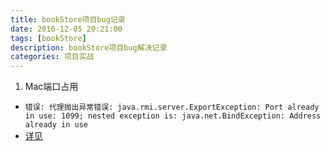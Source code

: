 ```yaml
---
title: bookStore项目bug记录
date: 2016-12-05 20:21:00
tags: [bookStore]
description: bookStore项目bug解决记录
categories: 项目实战
---
```

1. Mac端口占用
  - `错误: 代理抛出异常错误: java.rmi.server.ExportException: Port already in use: 1099; nested exception is:
java.net.BindException: Address already in use`
  - [详见](http://www.jianshu.com/p/58bfb5917d5f)
